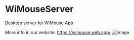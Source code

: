 # WiMouseServer
Desktop server for WiMouse App

More info in our website: https://wimouse.web.app/
![image](https://user-images.githubusercontent.com/29154226/135547242-d410ddb5-d489-4139-bd9d-641df5a2258a.png)
